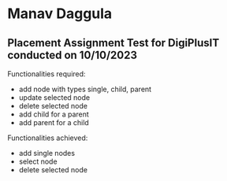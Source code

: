 # Manav Daggula
## Placement Assignment Test for DigiPlusIT conducted on 10/10/2023

Functionalities required:
- add node with types single, child, parent
- update selected node
- delete selected node
- add child for a parent
- add parent for a child

Functionalities achieved:
- add single nodes
- select node
- delete selected node